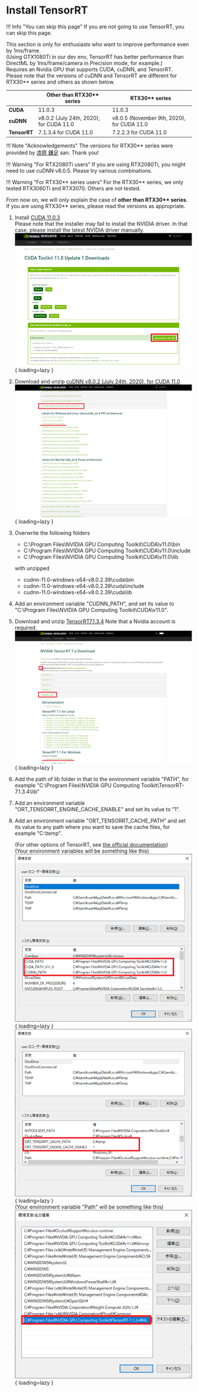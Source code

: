 # Install TensorRT

!!! Info "You can skip this page"
    If you are not going to use TensorRT, you can skip this page. 

This section is only for enthusiasts who want to improve performance even by 1ms/frame.  
(Using GTX1080Ti in our dev env, TensorRT has better performance than DirectML by 1ms/frame/camera in Precision mode, for example.)  
Requires an Nvidia GPU that supports CUDA, cuDNN, and TensorRT.    
Please note that the versions of cuDNN and TensorRT are different for RTX30** series and others as shown below.   

|              | Other than RTX30** series               | RTX30** series                             |
| ------------ | --------------------------------------- | ------------------------------------------ |
| **CUDA**     | 11.0.3                                  | 11.0.3                                     |
| **cuDNN**    | v8.0.2 (July 24th, 2020), for CUDA 11.0 | v8.0.5 (November 9th, 2020), for CUDA 11.0 |
| **TensorRT** | 7.1.3.4 for CUDA 11.0                   | 7.2.2.3 for CUDA 11.0                      |

!!! Note "Acknowledgements"
    The versions for RTX30** series were provided by [漆原 鎌足](https://twitter.com/kamatari_san/status/1435536643901902852) san. Thank you!

!!! Warning "For RTX2080Ti users"
    If you are using RTX2080Ti, you might need to use cuDNN v8.0.5. Please try various combinations.

!!! Warning "For RTX30** series users"
    For the RTX30** series, we only tested RTX3060Ti and RTX3070. Others are not tested.

From now on, we will only explain the case of **other than RTX30\*\* series**. If you are using RTX30\*\* series, please read the versions as appropriate.

1. Install [CUDA 11.0.3](https://developer.nvidia.com/cuda-11.0-update1-download-archive?target_os=Windows&target_arch=x86_64&target_version=10&target_type=exenetwork)   
    Please note that the installer may fail to install the NVIDIA driver. In that case, please install the latest NVIDIA driver manually.    
    ![](../images/Install-TensorRT-CUDA.png){ loading=lazy }
2. Download and unzip [cuDNN v8.0.2 (July 24th, 2020), for CUDA 11.0](https://developer.nvidia.com/rdp/cudnn-archive)  
    ![](../images/Install-TensorRT-cuDNN.png){ loading=lazy }
3. Overwrite the following folders  
    * C:\Program Files\NVIDIA GPU Computing Toolkit\CUDA\v11.0\bin
    * C:\Program Files\NVIDIA GPU Computing Toolkit\CUDA\v11.0\include
    * C:\Program Files\NVIDIA GPU Computing Toolkit\CUDA\v11.0\lib  
    
    with unzipped  
    
    * cudnn-11.0-windows-x64-v8.0.2.39\cuda\bin
    * cudnn-11.0-windows-x64-v8.0.2.39\cuda\include
    * cudnn-11.0-windows-x64-v8.0.2.39\cuda\lib  
    
4. Add an environment variable "CUDNN_PATH", and set its value to "C:\Program Files\NVIDIA GPU Computing Toolkit\CUDA\v11.0".  
5. Download and unzip [TensorRT7.1.3.4](https://developer.nvidia.com/nvidia-tensorrt-7x-download)
    Note that a Nvidia account is required.  
    ![](../images/Install-TensorRT.png){ loading=lazy }

6. Add the path of lib folder in that to the environment variable "PATH", for example "C:\Program Files\NVIDIA GPU Computing Toolkit\TensorRT-7.1.3.4\lib"  

7. Add an environment variable "ORT_TENSORRT_ENGINE_CACHE_ENABLE" and set its value to "1".  

8. Add an environment variable "ORT_TENSORRT_CACHE_PATH" and set its value to any path where you want to save the cache files, for example "C:\temp".  

    (For other options of TensorRT, see [the official documentation](https://www.onnxruntime.ai/docs/reference/execution-providers/TensorRT-ExecutionProvider.html#configuration-options))  
    (Your environment variables will be something like this)  
    ![Install-TensorRT-EnvironmentVariables](../images/Install-TensorRT-EnvironmentVariables.png){ loading=lazy }    
    ![Install-TensorRT-EnvironmentVariables2](../images/Install-TensorRT-EnvironmentVariables2.png){ loading=lazy }  
​    (Your environment variable "Path" will be something like this)  
    ![Install-TensorRT-EnvironmentVariables-Path](../images/Install-TensorRT-EnvironmentVariables-Path.png){ loading=lazy }  
